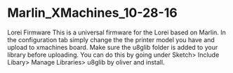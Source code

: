 # Marlin_XMachines_10-28-16
Lorei Firmware
This is a universal firmware for the Lorei based on Marlin. In the configuration tab simply change the the printer model you have and upload to xmachines board. Make sure the u8glib folder is added to your library before uploading. You can do this by going under Sketch> Include Libary> Manage Libraries> u8glib by oliver and install.
